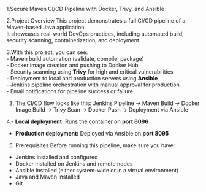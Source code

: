 1.Secure Maven CI/CD Pipeline with Docker, Trivy, and Ansible

2.Project Overview
    This project demonstrates a full CI/CD pipeline of a Maven-based Java application.  
    It showcases real-world DevOps practices, including automated build, security scanning, containerization, and deployment.

3.With this project, you can see:  
    - Maven build automation (validate, compile, package)  
    - Docker image creation and pushing to Docker Hub  
    - Security scanning using **Trivy** for high and critical vulnerabilities  
    - Deployment to local and production servers using **Ansible**  
    - Jenkins pipeline orchestration with manual approval for production  
    - Email notifications for pipeline success or failure
  

3. The CI/CD flow looks like this:
   Jenkins Pipeline → Maven Build → Docker Image Build → Trivy Scan → Docker Push → Deployment via Ansible

4.- **Local deployment:** Runs the container on **port 8096**  
- **Production deployment:** Deployed via Ansible on **port 8095**

5. Prerequisites
Before running this pipeline, make sure you have:  
- Jenkins installed and configured  
- Docker installed on Jenkins and remote nodes  
- Ansible installed (either system-wide or in a virtual environment)  
- Java and Maven installed  
- Git
  


    
